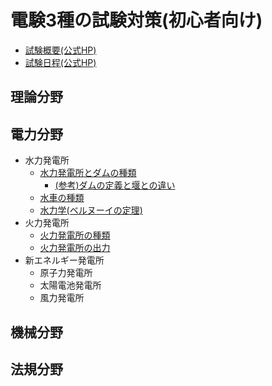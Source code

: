 # 電験3種の試験対策(初心者向け)

- [試験概要(公式HP)](https://www.shiken.or.jp/examination/e-chief03.html)
- [試験日程(公式HP)](https://www.shiken.or.jp/schedule/)

## 理論分野


## 電力分野

- 水力発電所
    - [水力発電所とダムの種類](./denryoku/01_suiryoku1_dam.md)
        - [(参考)ダムの定義と堰との違い](./denryoku/01_suiryoku1_sanko_dam_history.md)
    - [水車の種類](./denryoku/01_suiryoku2_suisha.md)
    - [水力学(ベルヌーイの定理)](./denryoku/01_suiryoku3_suirikigaku.md)
- 火力発電所
    - [火力発電所の種類](./denryoku/02_karyoku1_shurui.md)
    - [火力発電所の出力](./denryoku/02_karyoku2_shutsuryoku.md)
- 新エネルギー発電所
    - 原子力発電所
    - 太陽電池発電所
    - 風力発電所

## 機械分野



## 法規分野



